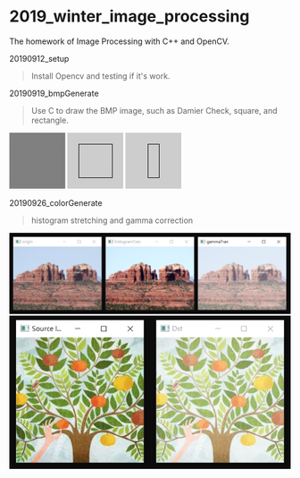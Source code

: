 # 2019_winter_image_processing
The homework of Image Processing with C++ and OpenCV.

20190912_setup
> Install Opencv and testing if it's work. 

20190919_bmpGenerate
> Use C to draw the BMP image, such as Damier Check, square, and rectangle. 

![Damier Check](/20190919_bmpGenerate/out.bmp)
![Square](/20190919_bmpGenerate/out1.bmp)
![Rectangle](/20190919_bmpGenerate/out2.bmp)


20190926_colorGenerate
> histogram stretching and gamma correction

![histogram stretching and Gamma correction](/20190926_colorGenerate/colorGenerate_result.png)
![Gamma correction](/20190926_colorGenerate/gamma_correction.png)

